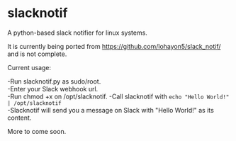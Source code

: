 # slacknotif
A python-based slack notifier for linux systems. 

It is currently being ported from https://github.com/lohayon5/slack_notif/ and is not complete. 

Current usage: 

-Run slacknotif.py as sudo/root.  
-Enter your Slack webhook url.  
-Run chmod +x on /opt/slacknotif.
-Call slacknotif with ```echo "Hello World!" | /opt/slacknotif```  
-Slacknotif will send you a message on Slack with "Hello World!" as its content.  

More to come soon.
